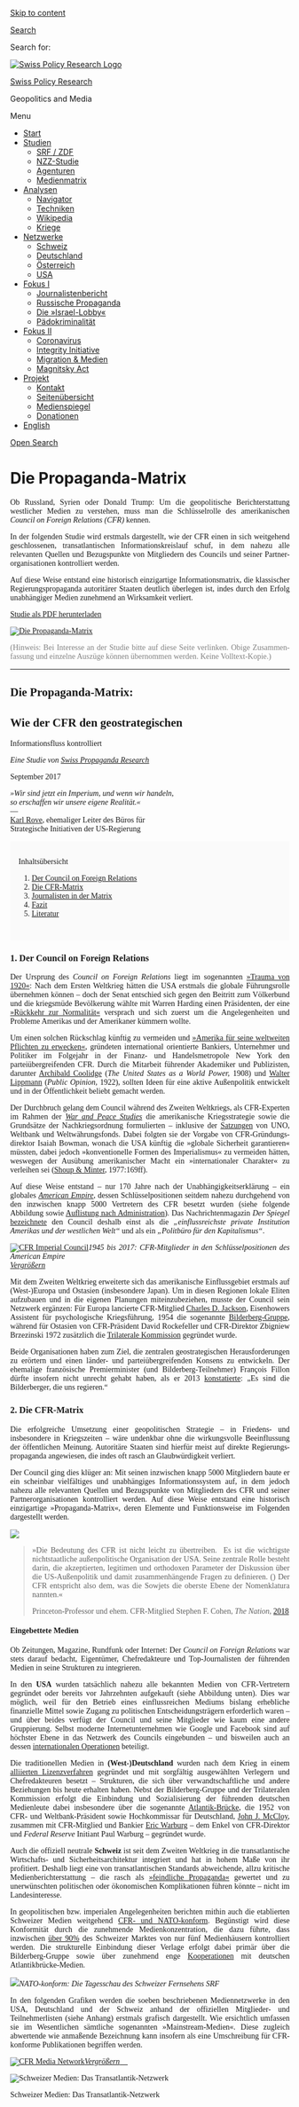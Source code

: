 [Skip to
content](#content)

[](https://swprs.org/)

<div class="cover">

</div>

[Search](#search-container)

<div id="search-container" class="header-search-block bg-graphite hidden">

<span class="screen-reader-text">Search for:</span>

</div>

<div class="header-inner section-inner">

[![Swiss Policy Research
Logo](https://swprs.files.wordpress.com/2020/05/swiss-policy-research-logo-300.png)](https://swprs.org/)

[Swiss Policy Research](https://swprs.org/)

Geopolitics and
    Media

</div>

<div class="navigation section no-padding bg-dark">

Menu

<div class="main-navigation">

  - <span id="menu-item-4374">[Start](https://swprs.org)</span>
  - <span id="menu-item-5941">[Studien](https://swprs.org/srf-propaganda-analyse/)</span>
      - <span id="menu-item-4361">[SRF /
        ZDF](https://swprs.org/srf-propaganda-analyse/)</span>
      - <span id="menu-item-4359">[NZZ-Studie](https://swprs.org/die-nzz-studie/)</span>
      - <span id="menu-item-4373">[Agenturen](https://swprs.org/der-propaganda-multiplikator/)</span>
      - <span id="menu-item-7978">[Medienmatrix](https://swprs.org/die-propaganda-matrix/)</span>
  - <span id="menu-item-9423">[Analysen](https://swprs.org/medien-navigator/)</span>
      - <span id="menu-item-9414">[Navigator](https://swprs.org/medien-navigator/)</span>
      - <span id="menu-item-8524">[Techniken](https://swprs.org/der-propaganda-schluessel/)</span>
      - <span id="menu-item-10908">[Wikipedia](https://swprs.org/propaganda-in-der-wikipedia/)</span>
      - <span id="menu-item-9920">[Kriege](https://swprs.org/logik-imperialer-kriege/)</span>
  - <span id="menu-item-4362">[Netzwerke](https://swprs.org/netzwerk-medien-schweiz/)</span>
      - <span id="menu-item-6283">[Schweiz](https://swprs.org/netzwerk-medien-schweiz/)</span>
      - <span id="menu-item-7215">[Deutschland](https://swprs.org/netzwerk-medien-deutschland/)</span>
      - <span id="menu-item-17401">[Österreich](https://swprs.org/medien-in-oesterreich/)</span>
      - <span id="menu-item-7216">[USA](https://swprs.org/das-american-empire-und-seine-medien/)</span>
  - <span id="menu-item-9228">[Fokus
    I](https://swprs.org/bericht-eines-journalisten/)</span>
      - <span id="menu-item-12119">[Journalistenbericht](https://swprs.org/bericht-eines-journalisten/)</span>
      - <span id="menu-item-12117">[Russische
        Propaganda](https://swprs.org/russische-propaganda/)</span>
      - <span id="menu-item-12118">[Die
        »Israel-Lobby«](https://swprs.org/die-israel-lobby-fakten-und-mythen/)</span>
      - <span id="menu-item-13505">[Pädokriminalität](https://swprs.org/geopolitik-und-paedokriminalitaet/)</span>
  - <span id="menu-item-17258">[Fokus
    II](https://swprs.org/migration-und-medien/)</span>
      - <span id="menu-item-32838">[Coronavirus](https://swprs.org/covid-19-hinweis-ii/)</span>
      - <span id="menu-item-12939">[Integrity
        Initiative](https://swprs.org/die-integrity-initiative/)</span>
      - <span id="menu-item-17290">[Migration &
        Medien](https://swprs.org/migration-und-medien/)</span>
      - <span id="menu-item-17291">[Magnitsky
        Act](https://swprs.org/der-fall-magnitsky/)</span>
  - <span id="menu-item-21964">[Projekt](https://swprs.org/kontakt/)</span>
      - <span id="menu-item-8525">[Kontakt](https://swprs.org/kontakt/)</span>
      - <span id="menu-item-10193">[Seitenübersicht](https://swprs.org/uebersicht/)</span>
      - <span id="menu-item-8637">[Medienspiegel](https://swprs.org/medienspiegel/)</span>
      - <span id="menu-item-33287">[Donationen](https://swprs.org/donationen/)</span>
  - <span id="menu-item-14415">[English](https://swprs.org/contact/)</span>

</div>

[Open
Search](#)

</div>

<div class="wrapper section medium-padding">

<div class="section-inner">

<div id="content" class="content center clear">

# Die Propaganda-Matrix

<div class="post-content clear">

<div style="font-family:calibri, source sans pro;text-align:justify;font-variant:none;">

Ob Russland, Syrien oder Donald Trump: Um die geopolitische
Bericht­erstattung westlicher Medien zu verstehen, muss man die
Schlüssel­rolle des amerikanischen *Council on Foreign Relations (CFR)*
kennen.

In der folgenden Studie wird erstmals dargestellt, wie der CFR einen in
sich weit­ge­hend geschlossenen, trans­atlantischen
Informations­­kreislauf schuf, in dem nahezu alle relevanten Quellen
und Bezugs­punkte von Mitgliedern des Councils und seiner
Partner­­organisationen kontrolliert werden.

Auf diese Weise entstand eine historisch einzigartige
Informations­­matrix, die klassischer Regierungs­propaganda
autoritärer Staaten deutlich überlegen ist, indes durch den Erfolg
unabhängiger Medien zunehmend an Wirksamkeit verliert.

[Studie als PDF
herunterladen](https://swprs.files.wordpress.com/2018/07/die-propaganda-matrix-spr-hdv.pdf)

[![Die
Propaganda-Matrix](https://swprs.files.wordpress.com/2017/09/propaganda-matrix-ts.png?w=500)](https://swprs.files.wordpress.com/2017/09/propaganda-matrix-ts.png)

<span style="color:#ff0000;"><span style="color:#808080;">(</span></span><span style="color:#ff0000;"><span style="color:#808080;"><span style="color:#808080;">Hinweis:
Bei Interesse an der Studie bitte auf diese Seite verlinken. Obige
Zusammen­fassung und einzelne Auszüge können übernommen werden. Keine
Volltext-Kopie.</span>)</span></span>

-----

## Die Propaganda-Matrix:

## Wie der CFR den geostrategischen  
Informationsfluss kontrolliert

*Eine Studie von [Swiss Propaganda Research](https://swprs.org/)*

September 2017

*»Wir sind jetzt ein Imperium, und wenn wir handeln,  
so erschaffen wir unsere eigene Realität.«*  
—  
[Karl Rove](https://en.wikiquote.org/wiki/Karl_Rove), ehemaliger Leiter
des Büros für  
Strategische Initiativen der US-Regierung

<div style="background-color:#fafafa;padding:15px 15px 25px;">

Inhaltsübersicht

1.  [Der Council on Foreign Relations](#k1)
2.  [Die CFR-Matrix](#k2)
3.  [Journalisten in der Matrix](#k3)
4.  [Fazit](#k4)
5.  [Literatur](#k5)

</div>

<div id="k1">

</div>

### 1\. Der Council on Foreign Relations

Der Ursprung des *Council on Foreign Relations* liegt im sogenannten
[»Trauma
von 1920«](http://magazin.spiegel.de/EpubDelivery/spiegel/pdf/41389590):
Nach dem Ersten Weltkrieg hätten die USA erstmals die globale
Führungsrolle übernehmen können – doch der Senat entschied sich gegen
den Beitritt zum Völkerbund und die kriegsmüde Bevölkerung wählte mit
Warren Harding einen Präsidenten, der eine [»Rückkehr zur
Normalität«](https://en.wikipedia.org/wiki/Return_to_normalcy)
versprach und sich zuerst um die Angelegen­heiten und Probleme Amerikas
und der Amerikaner kümmern wollte.

Um einen solchen Rückschlag künftig zu vermeiden und [»Amerika für seine
weltweiten Pflichten zu
erwecken«](http://www.nytimes.com/1971/11/21/archives/is-it-a-club-seminar-presidium-invisible-government-the-council-on-.html),
gründeten international orientierte Bankiers, Unternehmer und Politiker
im Folgejahr in der Finanz- und Handelsmetropole New York den
parteiübergreifenden CFR. Durch die Mitarbeit führender Akademiker und
Publizisten, darunter [Archibald
Coolidge](https://en.wikipedia.org/wiki/Archibald_Cary_Coolidge) (*The
United States as a World Power,* 1908) und [Walter
Lippmann](https://en.wikipedia.org/wiki/Walter_Lippmann) (*Public
Opinion,* 1922), sollten Ideen für eine aktive Außen­politik entwickelt
und in der Öffentlichkeit beliebt gemacht werden.

Der Durchbruch gelang dem Council während des Zweiten Weltkriegs, als
CFR-Experten im Rahmen der [*War and Peace
Studies*](https://swprs.files.wordpress.com/2017/09/cfr_imperial_brain_trust.pdf#page=129)
die amerikanische Kriegsstrategie sowie die Grundsätze der
Nachkriegsordnung formulierten – inklusive der
[Satzungen](https://swprs.files.wordpress.com/2017/09/domhoff-cfr-2014.pdf)
von UNO, Weltbank und Weltwährungsfonds. Dabei folgten sie der Vorgabe
von CFR-Gründungs­direktor Isaiah Bowman, wonach die USA künftig die
»globale Sicherheit garantieren« müssten, dabei jedoch »konventionelle
Formen des Imperialismus« zu vermeiden hätten, weswegen der Ausübung
amerikanischer Macht ein »internationaler Charakter« zu verleihen sei
([Shoup &
Minter](https://swprs.files.wordpress.com/2017/09/cfr_imperial_brain_trust.pdf#page=181),
1977:169ff).

Auf diese Weise entstand – nur 170 Jahre nach der
Unabhängigkeits­erklärung – ein globales [*American
Empire*](http://carnegieendowment.org/1998/06/01/benevolent-empire-pub-275),
dessen Schlüssel­positionen seitdem nahezu durchgehend von den
inzwischen knapp 5000 Vertretern des CFR besetzt wurden (siehe folgende
Abbildung sowie [Auflistung nach
Administration](https://swprs.files.wordpress.com/2017/07/cfr-administration-members-1900-2014.pdf)).
Das Nachrichtenmagazin *Der Spiegel*
[bezeichnete](http://www.spiegel.de/spiegel/print/d-41389590.html) den
Council deshalb einst als die *„einfluss­reichste private Institution
Amerikas und der westlichen Welt“* und als ein *„Politbüro für den
Kapitalismus“*.

[![CFR Imperial
Council](https://swprs.files.wordpress.com/2018/02/cfr-imperial-council-hdv.png?w=736)](https://swprs.files.wordpress.com/2018/02/cfr-imperial-council-hdv.png)*1945
bis 2017: CFR-Mitglieder in den Schlüsselpositionen des American
Empire  
[Vergrößern](https://swprs.files.wordpress.com/2018/02/cfr-imperial-council-hdv.png)*🔎

Mit dem Zweiten Weltkrieg erweiterte sich das amerikanische
Einflussgebiet erstmals auf (West-)Europa und Ostasien (insbesondere
Japan). Um in diesen Regionen lokale Eliten aufzubauen und in die
eigenen Planungen miteinzubeziehen, musste der Council sein Netzwerk
ergänzen: Für Europa lancierte CFR-Mitglied [Charles D.
Jackson](https://en.wikipedia.org/wiki/Charles_Douglas_Jackson),
Eisenhowers Assistent für psychologische Kriegsführung, 1954 die
sogenannte
[Bilderberg-Gruppe](https://en.wikipedia.org/wiki/Bilderberg_Group),
während für Ostasien von CFR-Präsident David Rockefeller und
CFR-Direktor Zbigniew Brzezinski 1972 zusätzlich die [Trilaterale
Kommission](https://en.wikipedia.org/wiki/Trilateral_Commission)
gegründet wurde.

Beide Organisationen haben zum Ziel, die zentralen geostrategischen
Heraus­forderungen zu erörtern und einen länder- und
partei­über­greifenden Konsens zu entwickeln. Der ehemalige
französische Premier­­minister (und Bilderberg-Teilnehmer) François
Fillon dürfte insofern nicht unrecht gehabt haben, als er 2013
[konstatierte](https://swprs.org/video-bilderberg-gruppe/): „Es sind die
Bilderberger, die uns regieren.“

<div id="k2">

</div>

### 2\. Die CFR-Matrix

Die erfolgreiche Umsetzung einer geopolitischen Strategie – in Friedens-
und insbesondere in Kriegszeiten – wäre undenkbar ohne die wirkungsvolle
Beeinflussung der öffentlichen Meinung. Autoritäre Staaten sind hierfür
meist auf direkte Regierungs­propaganda angewiesen, die indes oft rasch
an Glaub­würdigkeit verliert.

Der Council ging dies klüger an: Mit seinen inzwischen knapp 5000
Mitgliedern baute er ein scheinbar vielfältiges und unabhängiges
Informations­system auf, in dem jedoch nahezu alle relevanten Quellen
und Bezugspunkte von Mitgliedern des CFR und seiner
Partner­organisationen kontrolliert werden. Auf diese Weise entstand
eine historisch einzigartige »Propaganda-Matrix«, deren Elemente und
Funktionsweise im Folgenden dargestellt
werden.

[![](https://swprs.files.wordpress.com/2017/09/propaganda-matrix-ts.png?w=480&h=775)](https://swprs.files.wordpress.com/2017/09/propaganda-matrix-ts.png)

> »Die Bedeutung des CFR ist nicht leicht zu übertreiben.  Es ist die
> wichtigste nichtstaatliche außenpolitische Organisation der USA. Seine
> zentrale Rolle besteht darin, die akzeptierten, legitimen und
> orthodoxen Parameter der Diskussion über die US-Außenpolitik und damit
> zusammenhängende Fragen zu definieren. () Der CFR entspricht also dem,
> was die Sowjets die oberste Ebene der Nomenklatura nannten.«
> 
> Princeton-Professor und ehem. CFR-Mitglied Stephen F. Cohen, *The
> Nation*,
> [2018](https://www.thenation.com/article/the-american-bipartisan-policy-establishment-declares-its-second-cold-war-vs-russia-after-years-of-denying-it/)

#### Eingebettete Medien

Ob Zeitungen, Magazine, Rundfunk oder Internet: Der *Council on Foreign
Relations* war stets darauf bedacht, Eigentümer, Chef­redakteure und
Top-Journalisten der führenden Medien in seine Strukturen zu
integrieren.

In den **USA** wurden tatsächlich nahezu alle bekannten Medien von
CFR-Vertretern gegründet oder bereits vor Jahrzehnten aufgekauft (siehe
Abbildung unten). Dies war möglich, weil für den Betrieb eines
einflussreichen Mediums bislang erhebliche finanzielle Mittel sowie
Zugang zu politischen Entscheidungsträgern erforderlich waren – und über
beides verfügt der Council und seine Mitglieder wie kaum eine andere
Gruppierung. Selbst moderne Internet­unternehmen wie Google und Facebook
sind auf höchster Ebene in das Netzwerk des Councils eingebunden – und
bisweilen auch an dessen [internationalen
Operationen](https://www.washingtonexaminer.com/clinton-email-reveals-google-sought-overthrow-of-syrias-assad)
beteiligt.

Die traditionellen Medien in **(West-)Deutschland** wurden nach dem
Krieg in einem [alliierten
Lizenzverfahren](https://de.wikipedia.org/wiki/Lizenzzeitung) gegründet
und mit sorgfältig ausgewählten Verlegern und Chef­redakteuren besetzt –
Strukturen, die sich über verwandtschaftliche und andere Beziehungen bis
heute erhalten haben. Nebst der Bilderberg-Gruppe und der Trilateralen
Kommission erfolgt die Einbindung und Sozialisierung der führenden
deutschen Medienleute dabei insbesondere über die sogenannte
[Atlantik-Brücke](https://de.wikipedia.org/wiki/Atlantik-Br%C3%BCcke),
die 1952 von CFR- und Weltbank-Präsident sowie Hochkommissar für
Deutschland, [John J.
McCloy](https://de.wikipedia.org/wiki/John_Jay_McCloy), zusammen mit
CFR-Mitglied und Bankier [Eric
Warburg](https://de.wikipedia.org/wiki/Eric_M._Warburg) – dem Enkel von
CFR-Direktor und *Federal Reserve* Initiant Paul Warburg – gegründet
wurde.

Auch die offiziell neutrale **Schweiz** ist seit dem Zweiten Weltkrieg
in die transatlantische Wirtschafts- und Sicherheits­architektur
integriert und hat in hohem Maße von ihr profitiert. Deshalb liegt eine
von transatlantischen Standards abweichende, allzu kritische
Medien­bericht­erstattung – die rasch als [»feindliche
Propaganda«](https://swprs.org/russische-propaganda/) gewertet und zu
unerwünschten politischen oder ökonomischen Komplikationen führen könnte
– nicht im Landesinteresse.

In geopolitischen bzw. imperialen Angelegenheiten berichten mithin auch
die etablierten Schweizer Medien weitgehend [CFR- und
NATO-konform](https://swprs.org/medien-navigator/). Begünstigt wird
diese Konformität durch die zunehmende Medien­konzentration, die dazu
führte, dass inzwischen
[über 90%](http://www.foeg.uzh.ch/jahrbuch.html) des Schweizer Marktes
von nur fünf Medien­häusern kontrolliert werden. Die strukturelle
Einbindung dieser Verlage erfolgt dabei primär über die
Bilderberg-Gruppe sowie über zunehmend enge
[Kooperationen](https://swprs.org/tagesanzeiger/) mit deutschen
Atlantikbrücke-Medien.

![](https://swprs.files.wordpress.com/2016/02/srf-syrien11.png?w=500&h=331)*NATO-konform:
Die Tagesschau des Schweizer Fernsehens SRF*

In den folgenden Grafiken werden die soeben beschriebenen
Mediennetzwerke in den USA, Deutschland und der Schweiz anhand der
offiziellen Mitglieder- und Teilnehmerlisten (siehe Anhang) erstmals
grafisch dargestellt. Wie ersichtlich umfassen sie im Wesentlichen
sämtliche sogenannten »Mainstream-Medien«. Diese zugleich abwertende
wie anmaßende Bezeichnung kann insofern als eine Umschreibung für
CFR-konforme Publikationen begriffen werden.

[![CFR Media
Network](https://swprs.files.wordpress.com/2017/08/cfr-media-network-hdv-spr.png?w=736&h=526)*Vergrößern*
🔎](https://swprs.files.wordpress.com/2017/08/cfr-media-network-hdv-spr.png)

<div class="tiled-gallery type-rectangular tiled-gallery-unresized" data-original-width="736" data-carousel-extra="{&quot;blog_id&quot;:132938956,&quot;permalink&quot;:&quot;https:\/\/swprs.org\/die-propaganda-matrix\/&quot;,&quot;likes_blog_id&quot;:132938956}" itemscope="" itemtype="http://schema.org/ImageGallery">

<div class="gallery-row" style="width: 736px; height: 259px;" data-original-width="736" data-original-height="259">

<div class="gallery-group images-1" style="width: 333px; height: 259px;" data-original-width="333" data-original-height="259">

<div class="tiled-gallery-item tiled-gallery-item-large" itemprop="associatedMedia" itemscope="" itemtype="http://schema.org/ImageObject">

[](https://swprs.files.wordpress.com/2019/10/medien-netzwerk-schweiz-hdz.png)

![Schweizer Medien: Das
Transatlantik-Netzwerk](https://swprs.files.wordpress.com/2019/10/medien-netzwerk-schweiz-hdz.png?w=329&h=255
"Schweizer Medien: Das Transatlantik-Netzwerk")

<div class="tiled-gallery-caption" itemprop="caption description">

Schweizer Medien: Das
Transatlantik-Netzwerk

</div>

</div>

</div>

<div class="gallery-group images-1" style="width: 403px; height: 259px;" data-original-width="403" data-original-height="259">

<div class="tiled-gallery-item tiled-gallery-item-large" itemprop="associatedMedia" itemscope="" itemtype="http://schema.org/ImageObject">

[](https://swprs.files.wordpress.com/2017/08/netzwerk-medien-deutschland-spr-mt.png)

![Medien in Deutschland: Das
Transatlantik-Netzwerk](https://swprs.files.wordpress.com/2017/08/netzwerk-medien-deutschland-spr-mt.png?w=399&h=255
"Medien in Deutschland: Das Transatlantik-Netzwerk")

<div class="tiled-gallery-caption" itemprop="caption description">

Medien in Deutschland: Das Transatlantik-Netzwerk

</div>

</div>

</div>

</div>

</div>

Obige Medien – sowie einige weitere, kleinere Publikationen – bilden den
inneren Ring der Informationsmatrix. Sie suggerieren der Bevölkerung
eine scheinbare Informationsvielfalt, vermitteln ihr in Wirklichkeit
jedoch eine weitgehend homogene und CFR-konforme Sichtweise auf das
Welt­geschehen. Hierfür steht den Medien ein umfangreiches
[Instrumentarium](https://swprs.org/der-propaganda-schluessel/) mit über
zwei Dutzend ver­schie­denen Methoden zur Verfügung, die von einer
tendenziösen Sprache über die selektive Themen­wahl und systematische
Ausblendung von Kontext bis hin zur gelegentlichen Falschbehauptung
reichen.

> »Die Mitgliedschaft dieser Journalisten im Council, was auch immer sie
> von sich selbst denken mögen, ist eine Bestätigung ihrer aktiven und
> wichtigen Rolle in öffentlichen Angelegenheiten und ihres Aufstiegs in
> die herrschende Klasse Amerikas. Sie analysieren und interpretieren
> die Außenpolitik der USA nicht nur; sie helfen sie zu machen. () Sie
> sind ein Teil des Establishments, ob sie es wollen oder nicht, und sie
> teilen die meisten seiner Werte und Ansichten.«
> 
> [Richard
> Harwood](https://www.washingtonpost.com/archive/opinions/1993/10/30/ruling-class-journalists/761e7bf8-025d-474e-81cb-92dcf271571e/),
> ehemaliger leitender Redakteur  
> und Ombudsmann der *Washington Post*

Um die langfristige Kohärenz dieser Medienmatrix sicherzustellen, ist
jedoch zusätzlich ein äußerer Ring erforderlich, der die Medien mit
geeigneten Informationen, Sichtweisen und Deutungs­mustern versorgt.
Dieser äußere Ring besteht aus trans­atlantischen Regierungen, Militärs,
Geheim­diensten, NGOs, Denkfabriken und Experten sowie Nachrichten- und
PR-Agenturen, die ihrerseits allesamt in das weitverzweigte Netzwerk des
CFR eingebunden sind, wie die folgenden Abschnitte zeigen.

#### Nichtregierungsorganisationen (NGOs)

Während Propaganda in autoritären Staaten zumeist direkt von der
Regierung ausgeht (und entsprechend einfach zu durchschauen ist),
spielen in der CFR-Matrix die sogenannten
**Nicht­­regierungs­­organisationen (NGOs)** eine besondere Rolle,
da sie der Bevölkerung eine Regierungsferne und mithin eine größere
Unabhängigkeit und Glaubwürdigkeit suggerieren.

Tatsächlich sind die
[Direktoren](http://foreignpolicy.com/2011/11/17/names-nossel-to-head-amnesty-international-usa/)
von *Amnesty International (AI)*, *Human Rights Watch (HRW)* und vieler
weiterer vordergründig humanitärer Organisationen jedoch seit
Jahrzehnten in den Council
[ein­ge­bunden](https://swprs.files.wordpress.com/2018/02/cfr-imperial-council-hdv.png),
während zahlreiche andere von CFR-Milliardären wie George Soros
finanziert und gelenkt werden. Letzterer betreibt dabei durchaus keine
eigen­ständige Außen­politik, sondern
[unter­stützt](http://www.nybooks.com/articles/2015/10/08/ukraine-europe-what-should-be-done/)
ledig­lich die inter­na­tionalen Opera­tionen des Councils im Rahmen
seiner Möglichkeiten.

Während diese NGOs unterm Jahr bisweilen durchaus sinnvolle, indes
überwiegend folgenlose Arbeit leisten (z.B. Berichte zur
inter­nationalen Menschen­rechts­lage verfassen), kommt ihre
geopolitische Funktion immer dann zum Einsatz, wenn es gilt, einen
*Regime Change* vorzubereiten oder eine Militärintervention humanitär zu
legitimieren.

So [»verifizierte«](https://en.wikipedia.org/wiki/Nayirah_\(testimony\))
*Amnesty International* bereits 1991 öffentlich die von einer
amerikanischen PR-Firma erfundene
[»Brutkastenlüge«](https://de.wikipedia.org/wiki/Brutkastenl%C3%BCge)
und trug damit wesentlich zur Lancierung des Golfkriegs bei. Auch auf
dem Balkan, in Afghanistan (*[„NATO: keep the progress
going\!“](https://consortiumnews.com/2012/06/18/amnestys-shilling-for-us-wars/)*)
und Libyen forderten AI und HRW auf Basis fragwürdiger bis falscher
[Behauptungen](https://journal-neo.org/2014/08/01/hrw-human-rights-watch-or-hypocrites-representing-washington-part-1/)
»humanitäre« Militärinterventionen.

Im Syrienkrieg hatte *Human Rights Watch* nach dem Giftgasangriff vom
Sommer 2013 alsbald ein
[Gutachten](https://www.hrw.org/news/2013/09/10/syria-government-likely-culprit-chemical-attack)
zur Hand, welches die Täterschaft der syrischen Regierung belegen und
damit eine NATO-Intervention begründen sollte. In einer späteren Analyse
von MIT-Forschern stellte sich das Gutachten indes als
[fabriziert](http://blauerbote.com/2017/04/01/giftgasangriffe-in-ghouta-bei-damaskus-syrien/)
heraus, doch für CFR-Medien dürfte dies auch künftig kein Grund zur
Skepsis
sein.

![](https://swprs.files.wordpress.com/2017/09/hrw-dw.png?w=500)*HRW-Direktor
und CFR-Mitglied Kenneth Roth auf der Deutschen Welle*

Im ostafrikanischen Eritrea, das sich den amerikanischen
Hegemonial­ansprüchen seit seiner Unabhängigkeit von Äthiopien 1993
[widersetzt](http://www.globalresearch.ca/u-s-sets-stage-for-libya-like-regime-change-in-eritrea-africas-cuba-2/5531735)
hat, wurden *Amnesty International* und *Human Rights Watch* 2011 sogar
auf frischer Tat bei einer *Regime-Change-Operation*
[ertappt](https://www.tesfanews.net/hillary-amnesty-hrw-and-regime-change-in-africa/):
In geheimer Mission infiltrierten teils als Nonnen getarnte Mitarbeiter
das Land, um ein verdecktes Netzwerk aufzubauen, das später auf Kommando
landesweite Proteste auslösen sollte. In einem abgefangenen
[Schreiben](https://www.tesfanews.net/hillary-amnesty-hrw-and-regime-change-in-africa/)
der Amnesty-Direktorin für »Spezial­programme in Afrika« heißt es:
„Unser Ziel ist es, dass das Regime von Issayas Afewerky bis Ende des
Jahres ins Wanken gerät und gestürzt werden kann.“

Neben den permanenten NGOs wie *Amnesty* und *HRW* gründen und
[finanzieren](http://www.hintergrund.de/201611244160/globales/kriege/weisse-helme-ohne-weisse-westen.html)
CFR-geführte Institutionen wie USAID und NED für einzelne Konflikte bei
Bedarf zusätzlich temporäre Organisationen, die lokale Aufgaben
übernehmen und sich nahtlos in die Matrix einfügen lassen. Im
Syrienkrieg
[entstanden](http://www.globalresearch.ca/war-propaganda-and-the-aleppo-media-centre-funded-by-french-foreign-office-eu-and-us/5546925)
auf diese Weise etwa die *Syrische Beobachtungs­stelle für
Menschen­rechte,* das *Aleppo Media Center* oder die berüchtigten
*Weißhelme*, die die westlichen Agenturen und Medien mit dramatischen
und nicht immer über alle Zweifel erhabenen Bildern und Informationen
[versorgten](http://21stcenturywire.com/2015/10/23/syrias-white-helmets-war-by-way-of-deception-part-1/).

![](https://swprs.files.wordpress.com/2016/10/srf-white-helmets.png?w=500&h=281)  
*Ein Mitarbeiter der Weißhelme zeigt auf den UNO-Hilfskonvoi, der am 20.
September 2016 in der Nähe von Aleppo unter ungeklärten Umständen
ausbrannte, und beschuldigt Russland und Syrien.*

Selbstverständlich gibt es auch zahlreiche aufrichtige und unabhängige
NGOs, die sich ernsthaft für den Frieden und die Menschen­rechte
engagieren. Nur sind diese zumeist mit wesentlich weniger Mitteln
ausgestattet, und kommen in CFR-Medien kaum je zu Wort – insbesondere
nicht in geostrategisch entscheidenden Momenten.

**Box 1: Der Friedensnobelpreis.** Eine besondere Rolle in der
Definition von »Gut« und »Böse« spielt der sogenannte
Friedens­nobel­preis. Dieser wird als einziger der Nobelpreise nicht
von der Akademie der Wissenschaften des neutralen Schweden verliehen,
sondern von einer [Kommission ehemaliger
Politiker](https://de.wikipedia.org/wiki/Friedensnobelpreis) des
NATO-Gründungs­mitglieds Norwegen. Der Friedens­nobel­preis wird
deshalb im Allgemeinen nicht für die Wahrung des Friedens an sich,
sondern für die Wahrung des amerikanischen Friedens – der *Pax
Americana* – vergeben. Persönlich­keiten, die sich beispielsweise gegen
völker­rechts­widrige NATO-Interventionen engagiert haben, sucht man auf
der [Liste der
Preisträger](https://de.wikipedia.org/wiki/Liste_der_Friedensnobelpreistr%C3%A4ger)
daher vergeblich. Dafür findet man dort CFR-Vertreter von Kissinger bis
[Obama](https://swprs.org/das-american-empire-und-seine-medien/#wh) und
ihre Gehilfen in Ländern von Burma über Tunesien und Jemen bis zur
EU.  
![](https://swprs.files.wordpress.com/2017/09/burma-ned-award.png?w=450&h=419)*Die
Friedensnobelpreisträgerin und Präsidentin Burmas, Aung San Suu Kyi,
erhält den [NED Democracy
Award 2012](http://www.prnewswire.com/news-releases/aung-san-suu-kyi-to-address-ned-2012-democracy-award-in-us-capitol-167734515.html)
im US-Kapitol. Links NED-Präsident und Council-Mitglied Carl Gershman,
rechts die frühere US-Außenministerin und Council-Direktorin Madeleine
Albright. Burma ist Teil der
[US-Einkreisungsstrategie](https://journal-neo.org/2017/09/08/us-to-fight-us-saudi-sponsored-terrorism-in-asia/)
gegenüber China.*

#### Denkfabriken und Experten

Eine weitere wichtige Funktion in der CFR-Matrix nehmen die sogenannten
Denkfabriken *(Think Tanks)* und Experten wahr. Diese versorgen die
Medien und die Öffentlichkeit mit scheinbar fundierten und objektiven
Einschätzungen und Analysen. Tatsächlich sind jedoch nahezu alle
Experten, die in CFR-konformen Medien zu Wort kommen, ihrerseits in das
transatlantische Netzwerk des Councils integriert – wobei dies dem
Publikum zumeist nicht mitgeteilt wird.

In den USA betrifft dies etwa die *Brookings Institution*, die *RAND
Corporation*, den NATO-nahen *Atlantic Council*, das *Aspen Institute*
oder das *Center for Strategic and International Studies (CSIS),* die
allesamt von CFR-Kadern geführt werden. Auch der Gründer des
»investigativen Journalisten-Kollektivs«
[Bellingcat](https://en.wikipedia.org/wiki/Bellingcat) – das CFR-Medien
in der Ukraine-Krise und im Syrienkrieg mit einschlägigen Analysen
belieferte – tauchte alsbald als [*Senior Non-Resident
Fellow*](https://en.wikipedia.org/wiki/Eliot_Higgins) beim *Atlantic
Council*
auf.

![](https://swprs.files.wordpress.com/2017/09/higgins-slomka-preis.jpg?w=500&h=491)  
*Bellingcat-Gründer Eliot Higgins und ZDF-Moderatorin Marietta Slomka
erhalten 2015 den Hanns-Joachim-Friedrichs-Preis für herausragenden
Fernsehjournalismus.
([WDR](https://presse.wdr.de/plounge/wdr/unternehmen/2015/10/20151028_hanns_joachim_friedrichs_preis.html))*

Hinzu kommen Dutzende von Politik-, Wirtschafts- und
Geschichts­professoren sowie die Präsidenten der meisten amerikanischen
Elite­universitäten, die als CFR-Mitglieder für einen konformen
Forschungs- und Lehrbetrieb sorgen und den Medien als Experten zur
Verfügung stehen (siehe erste Abbildung).

In Deutschland zählen zu den in CFR-Medien gefragten Denkfabriken
insbesondere die [Deutsche Gesellschaft für Auswärtige Politik
(DGAP)](https://de.wikipedia.org/wiki/DGAP) – die 1955 vom CFR
mitgegründet und vom ehemaligen Atlantikbrücke-Chef Arendt Oetker
präsidiert wird – sowie die von einem BND-Geheimdienstler auf Anraten
von CFR-Direktor Kissinger gegründete [Stiftung Wissenschaft und Politik
(SWP)](https://lobbypedia.de/wiki/Stiftung_Wissenschaft_und_Politik)*.*
Die SWP wird hauptsächlich von der deutschen Bundes­regierung finanziert
und von Volker Perthes geleitet, der gleichzeitig
[Mitglied](https://spiegelkabinett-blog.blogspot.com/2014/05/stiftung-fur-wissenschaft-und-politik.html)
in der Atlantikbrücke, der Trilateralen Kommission, der
Bilderberg-Gruppe und der DGAP ist und damit zu den führenden
Transatlantikern Deutschlands
zählt.

![](https://swprs.files.wordpress.com/2017/08/perthes-swp-ard.png?w=500)*SWP-Direktor
Volker Perthes in den ARD-Tagesthemen (ARD)*

Die SWP ist indes nicht nur eine Denkfabrik, sondern auch ein
Planungsbüro: So organisierte sie 2012 in Berlin zusammen mit dem [»US
Institute of
Peace«](https://en.wikipedia.org/wiki/United_States_Institute_of_Peace)
– das vom ehemaligen US-Sicherheitsberater und CFR-Mitglied Stephen
Hadley geleitet wird – eine Serie von Workshops mit syrischen
Oppositionellen und Rebellen, um die Zeit nach dem anvisierten
Regierungssturz zu planen ([Projekt »Day
After«](http://www.zeit.de/2012/31/Syrien-Bundesregierung)).

In der Schweiz gibt es mit Ausnahme des [*ETH Center for Security
Studies*](http://www.css.ethz.ch/) kaum noch nennenswerte geopolitische
Institute. Das *Schweizer Fernsehen* und Zeitungen wie die *NZZ* greifen
für ihre Interviews und Gastbeiträge deshalb ebenfalls gerne auf
[SWP-Experten](https://www.srf.ch/news/international/damaskus-ist-es-voellig-egal-wenn-viele-zivilisten-sterben)
und andere deutsche Trans­atlantiker zurück – wobei deren einschlägige
Verbindungen üblicherweise nicht offengelegt werden.

Unabhängige Experten – an Fachwissen ihren transatlantischen Kollegen
nicht selten überlegen – haben in CFR-Medien hingegen einen schweren
Stand: Die meisten von ihnen werden schlicht ignoriert, während
besonders kritische Köpfe sogar mit Diffamierungs­kampagnen rechnen
müssen, wie sie zuletzt der deutsche Islam­wissen­schaftler und
Syrienkenner [Michael Lueders](http://www.nachdenkseiten.de/?p=37845)
oder der Schweizer Historiker und Experte für verdeckte Kriegsführung
[Daniele Ganser](https://swprs.org/anschlag-auf-die-forschungsfreiheit/)
erlebten.

#### Militär

Auch das Militär der USA und der NATO-Staaten ist ein integraler
Bestandteil der CFR-Matrix und spielt insbesondere in Krisen- und
Kriegszeiten eine entscheidende Rolle.

Der CFR unterhält seit Jahrzehnten ein eigenes
[Ausbildungs­programm](https://www.cfr.org/fellowships/military-fellowship)
für Offiziere, sodass inzwischen Schätzungen zufolge
[rund 75%](http://www.renewamerica.com/columns/baldwin/090707) aller
höheren US-Militärs vom CFR ausgebildet wurden – inklusive nahezu aller
Generalstabschefs, NATO-Oberbefehlshaber und Gebietskommandeure seit dem
Zweiten Weltkrieg (siehe erste Abbildung und [Auflistung pro
Administration](https://swprs.files.wordpress.com/2017/07/cfr-administration-members-1900-2014.pdf)).
Auf diese Weise hat sich der Council eine ideologisch geschulte,
imperiale Streitkraft aufgebaut, wie man dies sonst fast nur von
totalitären Regimen her kennt.

Ulrich Tilgner, der langjährige Nahost-Korrespondent des *ZDF* und
*Schweizer Fernsehens,*
[beschrieb](https://www.amazon.de/inszenierte-Krieg-T%C3%A4uschung-Wahrheit-Husseins/dp/3871344923)
die Interaktion zwischen Medien und Militär im Rückblick auf den
Irak-Krieg von 2003 wie folgt:

“Mit Hilfe der Medien bestimmen die Militärs die öffentliche Wahrnehmung
und nutzen sie für ihre Planungen. Sie schaffen es, Erwartungen zu
wecken und Szenarien und Täuschungen zu verbreiten. In dieser neuen Art
von Krieg erfüllen die PR-Strategen der US-Administration eine ähnliche
Funktion wie sonst die Bomberpiloten. Die Spezial-Abteilungen für
Öffentlich­keits­­arbeit im Pentagon und in den Geheim­diensten sind zu
Kombattanten im Informationskrieg geworden. ()  
Dabei nutzen die amerikanischen Militärs die mangelnde Transparenz der
Bericht­erstattung in den Medien gezielt für ihre Täuschungs­­manöver.
Die von ihnen gestreuten Informationen, die von Zeitungen und Rundfunk
aufgenommen und verbreitet werden, können Leser, Zuhörer oder Zuschauer
unmöglich bis zur Quelle zurückverfolgen. Somit gelingt es ihnen nicht,
die ursprüngliche Absicht der Militärs zu erkennen. … Journalisten
werden so als Mittel genutzt, den Kriegsgegner in die Irre zu führen.
Information wird zum Bestandteil der Kriegsführung: zum
Informationskrieg.“ (Tilgner, *[Der inszenierte
Krieg](https://www.amazon.de/inszenierte-Krieg-T%C3%A4uschung-Wahrheit-Husseins/dp/3871344923),*
2003/2007, S. 132ff)

Tilgners Einschätzung wurde von Tom Curley, dem ehemaligen Chef der
amerikanischen Nachrichten­agentur *Associated Press*, bestätigt. Curley
machte in einem Vortrag von 2009 publik, dass allein das Pentagon
[27’000
PR-Spezialisten](http://www.tagesanzeiger.ch/ausland/amerika/27000-PRBerater-polieren-Image-der-USA/story/20404513)
beschäftigt, die mit einem jährlichen Budget von fast 5 Milliarden
Dollar Propaganda und Desinformation produzieren. Zudem hätten hohe
US-Generäle gedroht, dass man die AP und ihn »ruinieren« werde, falls
die Reporter allzu kritisch über das US-Militär berichten sollten.
Dennoch – oder deswegen – übernehmen CFR-Medien die Verlautbarungen des
US- und NATO-Militärs zumeist gänzlich unkritisch.

Die Symbiose zwischen Militär und Medien reicht somit weit über die
berüchtigten »eingebetteten Journalisten« hinaus. Unabhängige
Investigativ-Journalisten haben hingegen einen schweren Stand: Sie
werden von NATO-Mitgliedern gemäß Wikileaks-Dokumenten als eines der
größten Sicherheits­risiken
[eingestuft](https://youtu.be/WCWdwlkx-rE?t=1h18m35s) – und entsprechend
[behandelt](http://www.zerohedge.com/news/2017-08-28/journalist-interrogated-fired-story-linking-cia-and-syria-weapons-flights).

![](https://swprs.files.wordpress.com/2017/08/cfr-military.jpg?w=550&h=491)  
*Mitglieder des US-Generalstabs auf einem CFR-Podium,
[2013](https://commons.wikimedia.org/wiki/File:From_left,_the_35th_Commandant_of_the_Marine_Corps,_Gen._James_F._Amos;_Army_Chief_of_Staff_Gen._Raymond_T._Odierno;_Air_Force_Chief_of_Staff_Gen._Mark_A._Welsh_III;_Commandant_of_the_Coast_Guard,_Adm._Robert_J_130508-M-LU710-167.jpg).  
*

#### Geheimdienste

Seit dem Zweiten Weltkrieg waren nahezu alle CIA-Direktoren Mitglieder
des Councils. Bereits die Vorgänger­organisation der CIA, das *[Office
of Strategic Services
(OSS)](https://en.wikipedia.org/wiki/Office_of_Strategic_Services),*
wurde von den CFR-Mitgliedern Allen Dulles und William J. Donovan
gegründet und geleitet. Insofern dürfte die CIA eher als ein verdeckt
operierender Arm des Councils zu sehen sein, und weniger als ein
klassischer, ausschließlich dem US-Präsidenten unterstellter
Geheimdienst.

![](https://swprs.files.wordpress.com/2017/09/dulles-kennedy.png?w=736)  
*CIA- und CFR-Direktor Allen Dulles (links), der nach der gescheiterten
Kuba-Invasion von Kennedy entlassen wurde und später die
Untersuchungs­kommission zum Mord an Kennedy mitleitete.*

Damit erscheint auch die bekannte ***Operation Mockingbird*** in einem
etwas anderen Licht. Mitte der 70er Jahre wurde publik, dass die CIA in
nahezu allen US-Medien [über Konfidenten
verfügte](https://en.wikipedia.org/wiki/Operation_Mockingbird) und
diese mit Information bzw. Desinformation belieferte. Allerdings waren
die Chefs dieser Medien ohnehin längst in den Council eingebunden und
saßen mit den Direktoren der CIA am selben Tisch – von einer
subversiven Unter­wanderung ansonsten unabhängiger Medien kann insofern
nicht wirklich gesprochen
werden. [Beendet](https://en.wikipedia.org/wiki/Operation_Mockingbird)
haben soll dieses Programm schließlich CIA- und CFR-Direktor George H.W.
Bush – jedenfalls stand dies damals so in den Zeitungen.

Der ehemalige CIA-Offizier und Whistleblower John Stockwell
[sagte](https://swprs.org/video-the-cia-and-the-media/) zu seiner Arbeit
im Angola-Krieg: »Das grundsätzliche Ziel war, es wie eine gegnerische
Aggression aussehen zu lassen. In diesem Sinne schrieben wir passende
Geschichten und brachten sie in den Medien unter. Ein Drittel meines
Teams in dieser Mission waren PR-Experten, deren Aufgabe es war,
Nachrichten zu erfinden und sie in der Presse zu platzieren. Die
Redakteure in den meisten westlichen Zeitungen sind nicht allzu
skeptisch bei Meldungen, die den allgemeinen Ansichten und Vorurteilen
entsprechen. Einige unserer Geschichten liefen während Wochen. Aber es
war alles erfunden.«

Dass auch einige deutschsprachige Top-Journalisten eng mit
Geheimdiensten zusammenarbeiten, dies zeigt beispielhaft der Fall von
Otto Schulmeister. Schulmeister war langjähriger Chefredakteur der
*Presse*, einer der traditionsreichsten Tages­zeitungen Österreichs.
Dabei unterhielt er enge Kontakte zur CIA und wurde vom Geheim­dienst
laufend mit »Material« versorgt. In der CIA-Zentrale freute man sich
über die gute Zusammenarbeit, wie in seinem kürzlich deklassifizierten
Dossier [nachzulesen](https://swprs.org/der-chefredakteur-und-die-cia)
ist: »Material ausgehändigt. Es erschien ein Leitartikel nach unseren
Anweisungen.«

Das Besondere an Geheimdiensten wie der CIA ist indes, dass sie nicht
nur in der Gewinnung und Verarbeitung von Informationen tätig sind,
sondern auch verdeckte Operationen durchführen. Beispiels­weise
organisierten britische und amerikanische Geheimdienste zusammen mit der
NATO während des Kalten Kriegs Dutzende Bombenanschläge in Westeuropa,
die sodann kommunistischen und arabischen Gruppierungen angelastet
wurden ([Operation
Gladio](https://web.archive.org/web/20190214075435/https://www.danieleganser.ch/assets/files/Inhalte/Publikationen/Fachzeitschriften/DanieleGanser_Terrorism_in_Western_Europe.pdf)).
CFR-konforme Medien verbreiteten dabei stets das offizielle Narrativ und
stellten keine kritischen Fragen – ein Mechanismus, der sich bis heute
beobachten lässt.

![](https://swprs.files.wordpress.com/2017/09/bologna.png?w=736)  
*Anschlag auf den Bahnhof von Bologna, 1980: Eine Gladio-Operation*

Auf diese Weise kann das Netzwerk des Councils von der verdeckten
Operation bis hin zur medialen Bericht­erstattung eine ganze
Ereigniskette dirigieren und so eine künstliche Realität erschaffen, mit
der sich die Öffentlich­keit nahezu beliebig lenken lässt. Oder wie es
der ehemalige CIA-Direktor und Council-Vertreter William Casey einst
[formulierte](https://www.quora.com/Did-CIA-Director-William-Casey-really-say-Well-know-our-disinformation-program-is-complete-when-everything-the-American-public-believes-is-false/answer/Barbara-Honegger):
„Unser Desinformations­programm wird erst abgeschlossen sein, wenn
alles, was die Öffentlich­keit glaubt, falsch ist.“

**Box 2: Die SITE Intelligence Group.** Wenn ein neues Al-Kaida-Video
auftaucht oder die mysteriöse Terror­gruppe ISIS sich zu einem Anschlag
bekennt,
[erfahren](https://www.hintergrund.de/globales/terrorismus/propaganda-und-wahrheit-die-botschaften-des-osama-bin-laden/)
CFR-konforme Medien dies zumeist aus derselben Quelle: Von der
israelisch-amerikanischen [SITE Intelligence
Group](http://www.globalresearch.ca/who-is-behind-the-islamic-state-is-beheadings-probing-the-site-intelligence-group/5402082).
Das Besondere an SITE: Die Organisation erhält solche Informationen
nicht nur meist als Erste, sie ist mitunter auch an deren Produktion
beteiligt. So stellte sich 2011 im Rahmen eines Münchner
Gerichtsverfahrens heraus, dass SITE zusammen mit US-Geheimdiensten beim
Aufbau der Al-Kaida-Plattform *Global Islamic Media Front* (GIMF) in
Deutschland [behilflich
war](https://www.swr.de/blog/terrorismus/2011/09/09/eklat-im-gimf-verfahren-steuerte-das-fbi-die-zweite-generation/).  
![](https://swprs.files.wordpress.com/2017/09/site-isis.png?w=736)*Ausschnitt
aus einem von SITE veröffentlichten ISIS-Video. Die Terrorgruppe
marschierte 2014 [via NATO-Mitglied Türkei und NATO-Partner
Jordanien](https://journal-neo.org/2015/06/09/logistics-101-where-does-isis-get-its-guns/)
in Syrien und im Irak ein und provozierte eine Militärintervention der
US-Allianz in diesen Ländern.  
*

#### Regierungen

Bis zur überraschenden Wahl von Donald Trump (siehe: [Trump, die Medien,
und die Geopolitik](https://swprs.org/trump-medien-geopolitik/))
besetzte der Council während Jahrzehnten nahezu alle
Schlüssel­positionen in der US-Regierung und stellte pro
Administration – ob demokratisch oder republikanisch – [mehrere hundert
Spitzenbeamte und
Berater](https://swprs.files.wordpress.com/2017/07/cfr-administration-members-1900-2014.pdf).
Der ehemalige US-Senator Barry Goldwater
[sagte](http://www.thirdworldtraveler.com/New_World_Order/Goldwater_NoApologies.html)
dazu einst: „Wenn wir die Präsidenten wechseln, dann bedeutet dies, dass
die Wähler einen Wechsel in der nationalen Politik wünschen. () Bisher
gab es zwar stets einen großen Wechsel an Personal, aber keinen Wechsel
in der Politik, denn ein CFR-Mitglied löste das andere ab.“

Andere Regierungen im Einflussbereich der USA haben meist nur geringen
Einfluss und Spielraum, wenn es um geopolitische bzw. imperiale
Angelegenheiten geht. Werner Weidenfeld, der langjährige Koordinator der
deutschen Bundesregierung für die deutsch-amerikanische Zusammenarbeit,
[erklärte](https://swprs.org/video-werner-weidenfeld/) dies in einem
Interview wie folgt: „Wenn wir in einer *ernsten* Frage anderer
Auffassung sind \[als die Amerikaner\], dann kommt
Geheim­dienst­material auf den Tisch, das Deutschland belastet, und
\[es heißt:\] entweder ihr macht mit, oder ihr seid dran.“ (siehe Video)

  
*Weidenfeld: »Entweder ihr macht mit, oder ihr seid dran.«
([2013](https://swprs.org/video-werner-weidenfeld/))*

Auch die offiziell neutrale Schweiz kann sich den geopolitischen Zwängen
nicht entziehen: Würde sich die Eidgenossen­schaft beispielsweise nicht
an den US-initiierten Sanktionen gegen Russland, Syrien oder den Iran
beteiligen, dann gäbe es eben Sanktionen gegen die Schweiz (wie sie im
Rahmen des
[Hotz-Linder-Abkommens](https://de.wikipedia.org/wiki/Hotz-Linder-Agreement)
schon einmal angedroht wurden) – mit verheerenden Folgen für die
Schweizer Wirtschaft und Gesellschaft. Entsprechend zurück­haltend
berichten staats­tragende Medien über derartige Themen.

> »Diejenigen von uns, die in der Wahlkampagne von Kennedy mitwirkten,  
> wurden in der Regierung toleriert und durften mitreden, aber die
> Außenpolitik  
> war dennoch in der Hand der Leute vom Council on Foreign Relations.«
> 
> John Kenneth Galbraith, Harvard-Ökonom und Kennedy-Unterstützer  
> Zitat aus: [The Best and the
> Brightest](https://books.google.com/books?id=U_WoXcJq_1wC&q=%22council+on+foreign+relations+people%22),
> S. 60

Innerhalb der Matrix nehmen Regierungen verschiedene Aufgaben wahr.
Einerseits zählen sie natürlich seit jeher zu den Hauptakteuren in der
unmittelbaren Verbreitung von Propaganda. Im Vergleich zu autoritären
Staaten profitieren Demokratien dabei vom Umstand, dass ihre durch
Propaganda »belasteten« Regierungen alle paar Jahre durch frische
Nachfolger mit neuem Vertrauens­vorschuss abgelöst werden – wobei sich
an den geopolitischen Macht­ver­hältnissen und Mechanismen durch den
Regierungs­wechsel zumeist nichts ändert (siehe
Abbildung).

![](https://swprs.files.wordpress.com/2018/10/us-presidential-approval-tracker.png?w=700&h=389)  
*Zustimmungswerte für US-Präsidenten seit 1946 (Gallup / USA Today)*

Noch wesentlich grundlegender ist jedoch der staatliche Einfluss auf das
Bildungs­wesen, durch welches das Welt- und Geschichts­bild einer
Bevölkerung nachhaltig geformt wird. Insbesondere die
Geschichts­schreibung ist ein essentielles Instrument, um »Gut« und
»Böse« zu definieren und das Selbst­ver­ständnis von Ländern zu
prägen. Und obwohl jeder weiß, dass »der Sieger die Geschichte
schreibt«, sind sich nur wenige bewusst, dass dem *tatsächlich* so ist.

CFR-Medien – sowie das Online-Lexikon
[Wikipedia](https://swprs.org/propaganda-in-der-wikipedia/) – sorgen
ihrerseits dafür, die imperiale Geschichts­schreibung in der
Öffent­lich­­keit präsent zu halten, während es kritischen
Historikern (»Revisionisten«) oft noch schlechter ergeht als ihren
Kollegen im Journalismus. Denn es gilt das
[Diktum](http://www.sparknotes.com/lit/1984/quotes.html) von George
Orwell: *„Wer die Vergangenheit kontrolliert, kontrolliert die Zukunft.
Wer die Gegenwart kontrolliert, kontrolliert die Vergangenheit.“*

<div id="uno">

</div>

**Box 3: Die UNO.** Die Giftgasangriffe der syrischen Regierung seien
durch einen »sehr seriösen UNO-Bericht« belegt, schrieb der Ombudsmann
des *Schweizer Fernsehens* in seiner
[Antwort](https://swprs.org/srf-ombudsstelle-im-faktencheck/) an einen
Zuschauer, der dem SRF eine einseitige Bericht­erstattung vorwarf.
Doch [amerikanische
Investigativ-Journalisten](https://consortiumnews.com/2016/09/08/un-team-heard-claims-of-staged-chemical-attacks/)
kamen zu einem gegenteiligen Ergebnis: Der
[UNO-Bericht](http://daccess-ods.un.org/access.nsf/GetFile?OpenAgent&DS=S/2016/738&Lang=E&Type=PDF)
zu Gift­gas­einsätzen in Syrien weise gravierende Mängel auf,  habe
Manipu­lationen ignoriert und basiere letztlich auf Behauptungen
regierungs­­feind­licher Milizen.  
<span style="color:#f2f2f2;">–</span>  
Weshalb publiziert die UNO einen solch fragwürdigen Bericht? Womöglich
deshalb,
[weil](https://www.rubikon.news/artikel/die-vereinten-nationen-in-den-handen-der-kriegstreiber-1-3)
die federführende UNO-Abteilung für Politische Angelegenheiten von einem
US-Diplomaten geleitet wird, der zuvor in der Besatzungs­behörde für den
Irak (CPA) [diente](https://en.wikipedia.org/wiki/Jeffrey_D._Feltman),
während die von der UNO mit der Untersuchung beauftragte *Organisation
für das Verbot chemischer Waffen (OPCW)* von einem türkischen Diplomaten
geführt wird, der zuvor NATO-Funktionär (und Bilderberg-Teilnehmer)
[war](https://en.wikipedia.org/wiki/Ahmet_%C3%9Cz%C3%BCmc%C3%BC). Auch
UNO-Berichte sind mithin stets kritisch zu prüfen – zumal CFR-Medien
diese Arbeit aus naheliegenden Gründen kaum übernehmen werden. (Mehr zur
Rolle der UNO: siehe
[hier](https://consortiumnews.com/2013/10/16/how-us-pressure-bends-un-agencies/)
und
[hier](https://consortiumnews.com/2017/09/08/u-n-enablers-of-aggressive-war/)).  
![](https://swprs.files.wordpress.com/2017/09/uno-syrien-giftgas.png?w=450)*Die
amerikanische UNO-Botschafterin präsentiert Bilder von Opfern eines
angeblichen Giftgas-Angriffs der syrischen Regierung; April 2017 (AP).*

#### Hollywood

Nebst den traditionellen Medien ist auch die **Filmindustrie in
Hollywood** ein fester Bestandteil der CFR-Matrix, zumal die Chefs aller
bekannten Filmstudios – von *Disney* über *Universal* bis *20th Century
Fox* – in den Council eingebunden sind. Deshalb erstaunt es nicht, dass
Hollywood von *American Sniper* bis *Zero Dark Thirty* einen
Propaganda­streifen nach dem anderen in die Kinos bringt und damit –
zusätzlich zum Schulunterricht – das Welt- und Geschichtsbild breiter
Bevölkerungs­schichten auf mehr oder weniger subtile Art und Weise
beeinflusst.

Die Filmstudios agieren dabei nicht unabhängig von den übrigen Akteuren
der CFR-Matrix: Gemäß [kürzlich veröffentlichten
Dokumenten](https://www.globalresearch.ca/documents-expose-how-hollywood-promotes-war-on-behalf-of-the-pentagon-cia-and-nsa/5597891)
haben Pentagon und CIA die Drehbücher von mindestens 800 Kinofilmen und
über 1000 TV-Produktionen bis in einzelne Dialoge und Figuren hinein
bearbeitet, um dem Publikum die gewünschten Botschaften und Stereotype
zu vermitteln. Besonders lohnenswert ist dieser Aufwand, wenn die
jeweilige Filmproduktion Ende des Jahres einen Oscar erhält – so wie
zuletzt der
[»Dokumentarfilm«](http://edition.cnn.com/2017/02/26/us/white-helmets-oscar/)
über die ominösen Weißhelme in Syrien.

> *»Der Kinofilm ist eines der mächtigsten Propagandawerkzeuge,*  
> *die den Vereinigten Staaten zur Verfügung stehen.«*
> 
> Zitat aus: Der Film als Waffe der psychologischen Kriegsführung,*  
> * [Strategiepapier des US-Geheimdienstes
> OSS](https://web.archive.org/web/20170913122557/http://www.spyculture.com/docs/US/OSS-motionpicturesasweapons.pdf)

Doch nicht nur Filmstudios, auch einige der bekanntesten Hollywood-Stars
sind Mitglied im CFR und engagieren sich für dessen internationale
Projekte. Wenn **Angelina Jolie** nach Libyen fliegt, um mit den
NATO-Revolutionären
[Solidarität](https://www.reuters.com/article/us-libya-jolie-idUSTRE79A3S820111011)
zu zeigen und sie [für ihren Einsatz zu
loben](https://www.reuters.com/article/us-libya-jolie-idUSTRE79A3S820111012),
oder wenn **George Clooney** sich (der hungernden Kinder wegen) für die
Aufspaltung des (ölreichen und China-freundlichen) Sudans unter
US-Aufsicht
[einsetzt](http://edition.cnn.com/2011/WORLD/africa/01/06/george.clooney.sudan.vote/index.html),
dann berichten CFR-Medien
[ausführlich](http://www.thedailybeast.com/george-clooney-leverages-celebrity-to-bring-change-to-sudan)
darüber – und erwähnen dabei nur eines nicht: dass diese Schauspieler
ebenfalls Mitglieder des Councils
sind.

![](https://swprs.files.wordpress.com/2017/08/clooney-jolie-cfr.png?w=736)
*Clooney 2012 im (Süd-)Sudan, Jolie 2011 in Libyen. (Abaca/Reuters)  
*

#### Nachrichtenagenturen

Eine besondere Rolle in der Informationsmatrix nehmen die
**Nachrichten­agenturen** ein. Der ehemalige Geschäftsführer der
österreichischen Nachrichten­agentur APA beschrieb ihre Funktion mit
diesen Worten: »Nachrichten­agenturen stehen selten im Blickpunkt des
öffentlichen Interesses. Dennoch sind sie eine der einflussreichsten
und gleichzeitig eine der am wenigsten bekannten Mediengattungen. Sie
sind Schlüssel­insti­tutionen mit substanzieller Bedeutung für jedes
Mediensystem. Sie sind das unsichtbare Nerven­zentrum, das alle Teile
dieses Systems verbindet.« (Segbers 2007, S.10)

Tatsächlich stammen bei internationalen Ereignissen nahezu alle Texte
und Bilder, die CFR-Medien verwenden, von nur *drei* globalen
Nachrichten­agenturen: der amerikanischen *Associated Press (AP),* der
britisch-kanadischen *Thomson-Reuters*, und der französischen *Agence
France-Presse (AFP).* Selbst internationale Korrespondenten müssen sich
für ihre Arbeit zumeist auf diese Agenturen verlassen, wie der
langjährige holländische Kriegs­bericht­erstatter Joris Luyendijk in
seinem Buch [»Von Bildern und Lügen in Zeiten des
Krieges«](https://www.klett-cotta.de/buch/Tropen-Sachbuch/Von_Bildern_und_Luegen_in_Zeiten_des_Krieges/48944)
eindrucksvoll
beschrieb.

[![](https://swprs.files.wordpress.com/2016/06/schlagzeilen-agenturen-r.png?w=600&h=986)](https://swprs.files.wordpress.com/2016/06/schlagzeilen-agenturen-r.png)  
*»Putin droht«, »Iran provoziert«, »NATO besorgt«, »Assad-Hochburg«:
Inhaltliche und sprachliche Ähnlichkeit der geopolitischen
Bericht­erstattung aufgrund von Meldungen der globalen Agenturen.*

Die Dominanz der drei globalen Agenturen hat einerseits zur Folge, dass
sich in CFR-Medien von Wien bis Washington meist in etwa dieselben
Informationen finden – und dieselben Informationen fehlen. Andererseits
erleichtert die zentrale Informations­distribution jenen Akteuren die
Arbeit, die in entscheidenden Momenten Propaganda und Desinformation in
das weltweite Mediensystem einspeisen möchten.

Reuters-Kriegskorrespondent Fred Bridgland beschrieb dies in einer
[bemerkenswerten
Reportage](https://swprs.org/video-the-cia-and-the-media/) des
britischen *Channel 4* wie folgt: »Wir basierten unsere Berichte auf
offiziellen Mitteilungen. Erst Jahre später erfuhr ich, dass in der
US-Botschaft ein Desinformations-Experte der CIA saß und diese
Mitteilungen erfand, die überhaupt keinen Bezug zur Realität hatten. ()
Aber ehrlich gesagt, egal was die Agenturen publizieren, es wird von den
Redaktionen sowieso aufgenommen.«

Während Reuters und AP direkt in den Council eingebunden sind, gehört
die AFP dem französischen Staat, der seinerseits über die
Bilderberg-Gruppe und die NATO in die transatlantischen Strukturen
integriert ist. Im Endeffekt fungieren die globalen Agenturen dadurch
als eine Art
[»Propaganda-Multiplikator«](https://swprs.org/der-propaganda-multiplikator/),
mit dem CFR-Operateure und ihre Partner die gewünschten Botschaften
weltweit verbreiten können (siehe
[Vertiefungsstudie](https://swprs.org/der-propaganda-multiplikator/)).
Dabei profitieren sie vom Umstand, dass die Agenturen im Normalfall
absolut seriös arbeiten und deshalb einen ausgezeichneten Ruf
genießen.

[![](https://swprs.files.wordpress.com/2019/02/propaganda-multiplikator.png?w=450)](https://swprs.files.wordpress.com/2019/02/propaganda-multiplikator.png)  
*Der Propaganda-Multiplikator*

Nur dank den drei globalen Agenturen gelangten etwa die zweifelhaften
Berichte der *Syrischen Beobachtungsstelle für Menschenrechte* oder die
fragwürdigen Ukraine-Analysen von *Bellingcat* an hunderte
internationale Medien und dadurch an ein weltweites Milliardenpublikum.

Auch die Bilder des ausgebrannten UN-Hilfskonvois bei Aleppo im
September 2016 sowie des »Giftgasangriffs« auf Khan Sheikhoun im April
2017 – beide Ereignisse sind bis heute nicht aufgeklärt – gingen um die
Welt und sorgten für massive diplomatische und sogar militärische
Reaktionen. Die Fotos stammten in beiden Fällen von den zwei selben, in
US-unterstützte Milizen eingebetteten,
[Agenturfotografen](https://de.sputniknews.com/blogs/20170507315669095-reuters-afp-getty-vermarkten-fake-syrien/).

Die Arbeiten unabhängiger Reporter schaffen es bei geopolitisch
brisanten Ereignissen hingegen kaum in die Nachrichten. Der Norweger Jan
Oberg war im Dezember 2016 als einer von wenigen Fotografen im
rückeroberten Aleppo vor Ort, doch seine
[Bilder](https://janoberg.exposure.co/) konnte er in keinem Medium
unterbringen – sie hätten [»nicht ins westliche Narrativ
gepasst«](https://janoberg.exposure.co/humans-in-liberated-aleppo). Und
der langjährigen Nahost-Korrespondentin und Syrien-Kennerin Karin
Leukefeld wurde mitgeteilt, man könne ihre Reportagen nicht mehr
verwenden, da sie sich nicht an die [»einschlägigen
Agentur­meldungen«](https://www.watson.ch/International/Kommentar/148360008-Spielball-der-M%C3%A4chte--Weshalb-der-Syrien-Konflikt-in-erster-Linie-ein-Stellvertreterkrieg-ist)
halte.

![](https://swprs.files.wordpress.com/2017/09/oberg-syrien.png?w=500)  
*Passten nicht ins »westliche Narrativ«: Bilder von Jan Oberg aus
Aleppo.*

Chefs von Nachrichtenagenturen haben aufgrund ihres Überblicks über die
Medien­land­schaft mitunter aber noch ganz andere Aufgaben: So war der
Direktor der *Schweizerischen Depeschen­agentur SDA* während des Kalten
Krieges persönlich dafür
[zuständig](https://www.infosperber.ch/Medien/Demokratie-Pressevielfalt-Medien),
der »Links­lastigkeit« verdächtigte Schweizer Journalisten zwecks
Fichierung und Observation der Bundes­polizei zu melden.

#### PR-Agenturen

Was Regierungen, Militärs und Geheimdienste nicht selbst durchführen
können oder wollen, das übernehmen externe PR-Agenturen. So wurde etwa
die bekannte
[»Brutkastenlüge«](https://en.wikipedia.org/wiki/Nayirah_\(testimony\))
(siehe oben) von der US-Agentur *Hill & Knowlton* inszeniert, indem die
Tochter des kuwaitischen Botschafters zur Kranken­schwester gemacht und
auf ihre Falschaussage vor dem US-Kongress vorbereitet wurde.

Die Schlüsselfigur war damals [John E.
Porter](https://en.wikipedia.org/wiki/Nayirah_\(testimony\)), der den
Kongress­ausschuss leitete und gleichzeitig mit der PR-Agentur
kooperierte. Angesichts solcher Kollusion
[forderte](https://en.wikipedia.org/wiki/Nayirah_\(testimony\)#Revelation)
selbst die CFR-affine *New York Times* Konsequenzen – und die gab es
tatsächlich: Porter wurde kurz darauf in den Council
[gewählt](https://swprs.files.wordpress.com/2017/07/council-on-foreign-relations-membership-rosters-1922-2013.pdf).

![](https://swprs.files.wordpress.com/2017/08/nayirah-orf.png?w=480&h=360)  
*Die Brutkastenlüge: »Krankenschwester« Nayirah vor dem US-Kongress,
1991*

Der Golfkrieg war eben erst beendet und die Brutkasten­lüge aufgedeckt,
da war die US-Agentur *Rudder Finn* bereits in den Balkan­kriegen
[aktiv](https://www.hintergrund.de/globales/kriege/operation-balkan-werbung-fuer-krieg-und-tod/)
und bereitete den publizistischen Boden für die folgende
NATO-Intervention (siehe Becker/Beham, *[Operation Balkan: Werbung für
Krieg und
Tod](https://www.hintergrund.de/globales/kriege/operation-balkan-werbung-fuer-krieg-und-tod/),*
2008). Der damalige Direktor von *Rudder Finn* erklärte in einem
späteren [Interview](http://www.sourcewatch.org/index.php/James_Harff),
warum seine Firma beispiels­weise die Falsch­meldung von serbischen
»Todeslagern« in Bosnien verbreitete:

„Unsere Arbeit ist nicht, Informationen zu überprüfen. Dafür sind wir
nicht ausgerüstet. Unsere Arbeit ist es, die Zirkulation von für uns
günstigen Informationen zu beschleunigen und sorgfältig ausgewählte
Ziele zu erreichen. Wir haben die Existenz von Todeslagern in Bosnien
nicht bestätigt, wir haben nur bekannt gemacht, dass \[das US-Magazin\]
*Newsday* diese behauptet hat. () Wir sind Professionals. Wir hatten
einen Auftrag und wir erledigten ihn. Wir sind nicht dafür bezahlt,
moralisch zu sein.“

Als der Auslandschef einer Schweizer Wochen­zeitung diese und andere
Kriegslügen Mitte der 1990er Jahre einem deutsch­sprachigen Publikum
darlegen wollte, intervenierten umgehend bekannte Medien­häuser aus
Deutschland und der Schweiz bei seinem Verleger und sorgten dafür, dass
er zu Bosnien vorläufig nichts mehr schreiben durfte und gar seine
Absetzung [diskutiert
wurde](https://swprs.org/das-gewuenschte-narrativ/).

![](https://swprs.files.wordpress.com/2017/08/bana-rowling.png?w=500)  
*Danke für die Bücher: »Bana Alabed« und J.K. Rowling, Syrienkrieg,
2016. (AP)  
*

Auch im Syrienkrieg waren PR-Profis gefragt. Ein Höhepunkt war hierbei
zweifellos das [»siebenjährige Twitter-Mädchen Bana
Alabed«](http://blauerbote.com/2017/07/05/bana-alabed-aus-aleppo/),
welches der Bevölkerung in den NATO-Staaten in bestem Englisch
versicherte, dass die Rückeroberung Aleppos durch die syrische Armee und
Russland keine Befreiung, sondern ein neuer »Holocaust« sei. CFR-Medien
berichteten [während
Wochen](https://www.rubikon.news/artikel/das-twittermadchen-aus-syrien)
über das Kind.

Schließlich wurde bekannt, dass »Bana« bei der britischen PR-Agentur
*The Blair Partnership* [unter Vertrag
ist](http://blauerbote.com/2017/04/23/bana-alabed-ist-klientin-der-londoner-pr-agentur-the-blair-partnership/),
bei der auch Harry-Potter-Autorin J.K. Rowling mitwirkt, die ihr zuvor
medienwirksam einige ihrer Bücher zukommen ließ. Keine Geschenke gab es
hingegen für einen deutschen Blogger, der dem Magazin *Stern* wegen
unkritischer Verbreitung der Bana-Geschichte *»Fake News«* vorwarf: Er
wurde sogleich
[verklagt](http://blauerbote.com/2017/07/15/urteil-zu-gerichtsverfahren-gegen-marc-drewello-und-stern/).

Ein weiteres Spezialgebiet von PR-Agenturen ist das sogenannte
[*Astroturfing*](https://de.wikipedia.org/wiki/Astroturfing), bei dem
eine künstliche öffentliche Bewegung lanciert wird, um ein politisches
Ziel zu erreichen. Besonders beliebt sind hierzu Online-Petitionen
vermeintlich humanitärer Organisationen wie
[Avaaz](http://www.nachdenkseiten.de/?p=35284) oder
[Campact](http://www.nachdenkseiten.de/?p=35689), die dann statt
Unterstützung für den Regenwald plötzlich eine »Flug­verbots­zone« über
Libyen
[fordern](https://consortiumnews.com/2016/04/14/duping-progressives-into-wars/).

![](https://swprs.files.wordpress.com/2017/08/avaaz-libya.png?w=600)  
*Avaaz-Petition zur Errichtung einer Flugverbotszone über Libyen.*

<div id="k3" style="text-align:center;">

</div>

### 3\. Journalisten in der Matrix

Ein entscheidender Aspekt der CFR-Matrix besteht darin, dass auch
gewöhnliche Journalisten in sie eingeschlossen sind. Viele Journalisten
dürften mithin selbst an die ihnen vorgesetzten Narrative glauben,
während andere wie PR-Profis arbeiten und ihre Beiträge einfach mit dem
gewünschten *Spin* abliefern. Wieder andere mögen in der Konformität gar
eine Karrierechance für sich erblicken.

Doch vorselektierte Quellen, Gruppendruck und die Abhängigkeit von
Vorgesetzten und Auftrag­gebern sorgen dafür, dass es selbst für
aufrichtige und intelligente Journalisten schwierig bis unmöglich ist,
die Informations­matrix von innen heraus zu durchbrechen und abweichende
Standpunkte einzubringen, sofern imperiale Angelegenheiten tangiert
sind.

So haben Mitarbeiter der *ARD* gemäß internen Memos die Vorgabe, bei
geopolitischen Konflikten [*»west­liche Posi­tionen zu
ver­tei­di­gen«*](https://www.heise.de/tp/features/Ukraine-Konflikt-ARD-Programmbeirat-bestaetigt-Publikumskritik-3367400.html),
vertrauliche
[Sprachregelungen](https://www.heise.de/tp/features/Die-vertraulichen-Sprachregelungen-der-ARD-3758887.html)
zu beachten und ausschließlich [konforme
Quellen](https://www.oxmoxhh.de/magazin/story-interview/oxmox-exklusiv-interview-mit-volker-braeutigam-friedhelm-klinkhammer/)
zu verwenden. Der ehemalige Chefredakteur des *ZDF* machte zudem publik,
dass Bei­träge zu US-Kriegen [politisch
beeinflusst](https://www.youtube.com/watch?v=i2423aDq_hE) werden.
Nahost-Korrespondent Ulrich Tilgner be­klagte re­dak­tio­nelle
Ein­­griffe aufgrund von
[»Bünd­nis­rück­sich­ten«](http://www.berliner-zeitung.de/korrespondent-ulrich-tilgner-sucht-mehr-distanz-zum-zdf--ich-fuehle-mich-eingeschraenkt--15870684),
und der vormalige Leiter des *ZDF-*Studios Bonn be­stä­tig­te
[»An­wei­sungen von
oben«](https://propagandaschau.wordpress.com/2016/01/30/wolfgang-herles-es-gibt-in-den-oeffentlich-rechtlichen-anweisungen-von-oben/)
und eine [»frei­willige
Gleich­­schal­­tung«](http://www.rolandtichy.de/daili-es-sentials/meinungsfreiheit-anordnung-zur-anpassung/)
der
Jour­na­lis­ten.

![](https://swprs.files.wordpress.com/2017/09/tilgner-zdf.png?w=500&h=491)  
*Re­dak­tio­nelle Ein­­griffe aufgrund von »Bünd­nis­rück­sich­ten«:
Nahost-Korrespondent Tilgner*

Abweichler werden entsprechend sanktioniert: In der Schweiz wurde etwa
der langjährige SRF-Korrespondent Helmut Scheben als »Putin-Troll« und
»Teil der russischen Propaganda-Maschinerie«
[beschimpft](https://swprs.org/das-gewuenschte-narrativ-ii/), als er es
wagte, die Syrien­bericht­erstattung westlicher Medien kritisch zu
hinterfragen. Auch ein NZZ-Autor, der sich anmerken ließ, dass er noch
offene Fragen zu den Ereignissen vom 11. September 2001 hat, wurde von
seinem Chef umgehend [öffentlich
zurechtgewiesen](https://swprs.org/anschlag-auf-die-forschungsfreiheit/).

Amerikanischen Journalisten ergeht es nicht besser. **Gary Webb**, der
in den 90er Jahren aufdeckte, dass die CIA Kokain aus Kolumbien
importierte und mit den Erlösen Milizen in Nicaragua finanzierte, wurde
von den US-Medien [so lange
diffamiert](https://consortiumnews.com/2014/11/02/gary-webb-and-media-manipulation/),
bis sein Ruf ruiniert war und er einige Jahre später Selbstmord beging.
**Phil Donahue**, der 2003 als beinahe einziger US-Topjournalist den
geplanten Irak-Krieg kritisierte, wurde von MSNBC trotz hervorragender
Quoten [kurzerhand
entlassen](https://www.democracynow.org/2013/3/21/phil_donahue_on_his_2003_firing).

**Amber Lyon**, die im Auftrag von CNN eine Dokumentation über den
US-Verbündeten Bahrein drehte und darin die Menschenrechtslage
kritisierte, wurde die Ausstrahlung von ihrem eigenen Sender
[verweigert](https://www.theguardian.com/world/2012/sep/04/cnn-international-documentary-bahrain-arab-spring-repression),
worauf sie den Sender von sich aus verließ. Und **Sean Hannity**, der
auf *Fox News* den[ungeklärten
Mord](http://www.globalresearch.ca/the-case-of-seth-richs-assassination-will-it-expose-the-truth-behind-the-russia-elections-hacking-narrative/5593866)
an DNC-Mitarbeiter Seth Rich thematisieren wollte, sah sich mit dem
Absprung mehrerer Sponsoren und der möglichen Absetzung seiner Sendung
[konfrontiert](https://www.theguardian.com/media/2017/may/26/sean-hannity-advertiser-boycott-fox-news-seth-rich)
– sowie mit [erbosten
Kommentaren](http://foreignpolicy.com/2017/05/22/the-seth-rich-scandal-shows-that-fox-news-is-morally-bankrupt/)
von führenden
Council-Mitarbeitern.

![](https://swprs.files.wordpress.com/2017/09/seth-rich-wikileaks.png?w=500&h=450)  
*Für CFR-Medien ein Tabu: Erhielt Wikileaks die Emails der
Demokratischen Partei 2016 nicht* *von »russischen Hackern«, sondern*
*vom kurz darauf ermordeten DNC-Mitarbeiter Seth Rich?*

Nun könnte man annehmen, dass in solch offensichtlichen
Missbrauchs­fällen das amerikanische *[Committee to Protect
Journalists
(CPJ)](https://en.wikipedia.org/wiki/Committee_to_Protect_Journalists),*
das sich für die Rechte der Journalisten einsetzt, intervenieren würde.
Dem ist jedoch nicht so – denn die Direktoren sowie fast der gesamte
Vorstand des CPJ sind selbst Mitglieder des *Council on Foreign
Relations.*

Immerhin könnten solche Journalisten für ihre Arbeit eine Auszeichnung
erhalten, beispiels­weise den renommierten
[Pulitzer-Preis](https://en.wikipedia.org/wiki/Pulitzer_Prize). Auch
hier wartet man jedoch vergeblich, denn der Präsident des
Pulitzer-Komitees (aktuell ein *Washington-Post*-Redakteur) sowie
diverse Vorstands­mitglieder entstammen ebenso dem Council. Generell ist
die Vergabe von Preisen und Auszeichnungen ein wirksames Mittel, um
festzulegen, was „guter“ Journalismus und wer „renommierter“ Journalist
ist.

Der deutsche Investigativ-Journalist und Dokumentar­filmer Dirk Pohlmann
[beschrieb](https://youtu.be/mJrA1lnMcv8?t=5m24s) die Situation mit den
folgenden Worten, nachdem eines seiner geopolitisch brisanten
[Filmprojekte](http://www.imdb.com/name/nm0688383/) vom ZDF auf höchster
Ebene gestoppt wurde:

„Das war eben ein Thema, bei dem man an die Grenzen dessen kommt,
worüber man berichten darf. Diese Grenzen gibt es, auch in unserem
sogenannten »Freien Westen«. Das merkt man, wenn man sie betritt: Dann
gehen auf einmal die Scheinwerfer an, die Hunde fangen an zu bellen und
man hört, wie die Leute näher kommen. Und dann weiß man, ok, jetzt bin
ich in dem Territorium, von dem vorher behauptet wurde, dass es das gar
nicht gibt: nämlich das verminte Territorium der Grenzen der
Informationsfreiheit.“

Bedeutet dies, dass kritischer Journalismus in CFR-konformen Medien
nicht erwünscht ist? Im Gegenteil: Seriöser Journalismus bildet
überhaupt erst die Grundlage für die Glaubwürdigkeit der traditionellen
Medien, auf deren Basis dann gezielt und wirkungsvoll geopolitische (und
andere) Propaganda lanciert werden kann. Denn der arglose Leser und
Zuschauer hat kaum eine Chance, zwischen zwei ehrlichen Beiträgen die
geschickte Manipulation zu erkennen oder auch nur zu erahnen.

Von allen Propaganda-Prinzipien ist dieses – langfristig gesehen –
vielleicht sogar das wichtigste: Nur Medien, die vertrauenswürdig
erscheinen, können dieses Vertrauen auch missbrauchen.

<div id="k4">

</div>

### 4\. Fazit**  
**

Jahrzehntelang hatte das Netzwerk des *Council on Foreign Relations*
eine nahezu uneingeschränkte Kontrolle über den geostrategischen
Informationsfluss in den NATO-Ländern. Die meisten Menschen hatten keine
Möglichkeit zu realisieren, dass sie sich trotz scheinbarer
Medienvielfalt tatsächlich in einer dicht gewobenen Informationsmatrix
befanden.

Weshalb betrieb und betreibt der Council einen derartigen Aufwand zur
Täuschung der eigenen Bevölkerung? Der inzwischen verstorbene Nationale
Sicherheitsberater und Council-Direktor Zbigniew Brzezinski brachte es
in seinem Buch [*The Grand Chessboard: American Primacy and Its
Geostrategic
Imperatives*](https://archive.org/details/TheGrandChessboardAmericanPrimacyAndItsGeostrategicImperatives1997ZbigniewBrzezinski)auf
den Punkt: „Demokratie ist der imperialen Mobilisierung abträglich, denn
das Streben nach imperialer Macht läuft den demokratischen Instinkten
zuwider.“ (Brzezinski 1998, S. 20)

Tatsächlich mussten die USA seit dem [Krieg gegen Spanien
von 1898](https://de.wikipedia.org/wiki/Spanisch-Amerikanischer_Krieg)
für nahezu alle ihre Interventionen einen [Vorwand
kreieren](https://www.amazon.de/Zerst%C3%B6rung-Hoffnung-Killing-Hope-Interventionen/dp/3889751415),
um die stetige Expansion der eigenen Einflusssphäre – nach der letztlich
alle Imperien streben – moralisch zu legitimieren und die eigene
Bevölkerung dafür zu gewinnen – zumal kaum je ein Land so leichtfertig
war, die Vereinigten Staaten ohne Not von sich aus anzugreifen.

Hierzu erschufen die USA – wie Karl Rove es
[ausdrückte](https://en.wikiquote.org/wiki/Karl_Rove) – eine eigene,
»imperiale« Realität, die von verdeckten Operationen über die mediale
Bericht­erstattung bis hin zur Geschichts­schreibung reicht und von den
Mitgliedern des Councils und seiner Partner­organisationen inszeniert
und propagiert wird.

Damit wird zugleich verständlich, warum CFR-Medien bisweilen derart
[nervös](http://www.zeit.de/politik/ausland/2014-11/rt-deutsch-russland-propaganda-luegen)
auf den Erfolg russischer Medien wie *Russia Today (RT)* reagieren:
Diese erweitern eben nicht nur die gepriesene Mei­nungs­vielfalt,
sondern destabilisieren die umfassende Informations­matrix des Councils
– zumindest dort, wo dies russischen Interessen dienlich ist.

Durch das Internet entwickelte sich zudem die Möglichkeit, Informationen
dezentral und kostengünstig zu verbreiten und so die *Gatekeeper* des
Councils zu umgehen. Inzwischen existieren auch im deutsch­sprachigen
Raum eine Vielzahl [leserfinanzierter Medien und
Plattformen](https://swprs.org/medien-navigator/), die das
konventionelle Narrativ kritisch hinterfragen und neue Sichtweisen
ermöglichen (siehe den
[Medien-Navigator](https://swprs.org/medien-navigator/)).

Aus Sicht des Councils stellen solche Publikationen indes eine
zunehmende Bedrohung der eigenen Informations- und Deutungs­hoheit dar.
CFR-konforme Medien und Internet­unternehmen reagierten hierauf mit der
[Schließung](https://www.heise.de/tp/features/Konzentriertes-Gejammer-NZZ-schliesst-Kommentarspalte-3618957.html)
von Leserforen,
[Zensur](https://www.heise.de/tp/features/Facebook-Fake-News-und-die-Privatisierung-der-Zensur-3599878.html)
auf sozialen Netzwerken, der
[»Bereinigung«](https://www.wsws.org/de/articles/2017/10/03/goog-o03.html)
von Suchresultaten sowie zunehmender
[Überwachung](https://www.humanrights.ch/de/menschenrechte-schweiz/inneres/person/sicherheit/schweizer-nachrichtendienstgesetz).
Auf Illusion folgt somit Repression – es bleibt die Frage, ob dadurch
das Vertrauen der Bevölkerung zurückgewonnen werden kann.

\*\*\*

[Studie als PDF
herunterladen](https://swprs.files.wordpress.com/2018/07/die-propaganda-matrix-spr-hdv.pdf)

<div id="k5">

</div>

### 5\. Literatur

##### **Mitgliederverzeichnisse**

CFR-Mitgliederverzeichnisse von [1922
bis 2013](https://swprs.files.wordpress.com/2017/07/council-on-foreign-relations-membership-rosters-1922-2013.pdf)
und von
[2016](https://swprs.files.wordpress.com/2017/07/cfr-members-2016.pdf)

CFR-Mitglieder in der US-Regierung von [1900
bis 2014](https://swprs.files.wordpress.com/2017/07/cfr-administration-members-1900-2014.pdf)

Bilderberg-Konferenzen: Teilnehmerlisten [1954
bis 2014](https://swprs.files.wordpress.com/2016/07/bilderberg_teilnehmer_1954-2014.pdf)
und [2015-2017](http://www.bilderbergmeetings.org/latest-meetings.html)

Trilaterale Kommission: Mitgliederlisten von
[1973](https://swprs.files.wordpress.com/2017/07/trilateral-commission-members-1973.pdf);
[1978](https://swprs.files.wordpress.com/2017/07/trilateral-commission-members-1978.pdf);
[1985](https://swprs.files.wordpress.com/2017/07/trilateral-commission-members-1985.pdf);
[1995](https://swprs.files.wordpress.com/2017/07/trilateral-commission-members-1995.pdf);
[2010](https://swprs.files.wordpress.com/2017/07/trilateral-commission-members-2010.pdf);
und
[2017](https://swprs.files.wordpress.com/2017/07/trilateral-commission-members-2017.pdf)

Atlantik-Brücke: Jahresberichte von [2006
bis 2016](https://www.atlantik-bruecke.org/unsere-arbeit/publikationen/jahresberichte/)***  
***

##### **Council on Foreign Relations**

Website des [CFR](https://www.cfr.org/) sowie seines Magazins [*Foreign
Affairs*](https://www.foreignaffairs.com/)

Domhoff, William G. (2014): The Council on Foreign Relations and the
Grand Area: Case Studies on the Origins of the IMF and the Vietnam War;
*Class, Race and Corporate Power: Vol. 2 : Iss. 1.*
([PDF](https://swprs.files.wordpress.com/2017/09/domhoff-cfr-2014.pdf))

Grose, Peter (1996/2006): Continuing the Inquiry – The Council on
Foreign Relations from 1921 to 1996. *CFR Press,* New York.
([PDF](https://www.cfr.org/book/continuing-inquiry))

Parmar, Inderjeet (1999): Mobilizing America for an Internationalist
Foreign Policy: The Role of the Council on Foreign Relations. *Studies
in American Political Development*, 13(2), pp. 337–373.
([PDF](https://swprs.files.wordpress.com/2017/09/cfr-parmar-1999.pdf))

Schulzinger, R.D. (1984): The Wise Men of Foreign Affairs. History of
the Council on Foreign Relations. *Columbia University Press,* New York.

Shoup, Laurence H. (2015): Wall Street’s Think Tank: The Council on
Foreign Relations and the Empire of Neoliberal Geopolitics, 1976-2014*.
Monthly Review Press,* New York.
([Web](https://monthlyreview.org/product/wall-streets-think-tank/))

Shoup, Laurence & Minter, William (1977): Imperial Brain Trust – The
Council on Foreign Relations and United States Foreign Policy. *Monthly
Review Press,* New York.
([PDF](https://swprs.files.wordpress.com/2017/09/cfr_imperial_brain_trust.pdf))

##### **Propaganda: Theorie und Praxis  
**

Baines, Paul R (2013): Propaganda. Volume I-IV. *SAGE Library of
Military and Strategic Studies*, London.

Altschull, Herbert J. (1984/1995): Agents of power. The media and public
policy. *Longman,* New York.

Becker, Jörg (2015): Medien im Krieg – Krieg in den Medien. *Springer
Verlag für Sozialwissenschaften,* Wiesbaden.

Becker, Jörg & Beham, Miram (2008): Operation Balkan: Werbung für Krieg
und Tod. *Nomos*, Baden-Baden.

Bittermann, Klaus (1994): Serbien muss sterbien. Wahrheit und Lüge im
jugoslawischen Bürgerkrieg. *Edition TIAMAT*, Berlin.

Bussemer, Thymian (2008): Propaganda. Konzepte und Theorien. *VS Verlag
für Sozialwissenschaften*, Wiesbaden.

Chomsky, Noam (1997): What Makes Mainstream Media Mainstream. *Z
Magazine*. ([PDF](https://chomsky.info/199710__/))

Chomsky, Noam & Herman, Edward (1988): A Propaganda Model.
([Web](https://chomsky.info/consent01/))

Gritsch, Kurt (2010): Inszenierung eines gerechten Krieges?
Intellektuelle, Medien und der „Kosovo-Krieg“ 1999. *Georg Olms Verlag,*
Hildesheim.

Hird, Christopher (1985): Standard Techniques. *Diverse Reports, Channel
4 TV.* 30. Oktober 1985.
([Web](https://swprs.org/video-the-cia-and-the-media/))

Krüger, Uwe (2013): Meinungsmacht. Der Einfluss von Eliten auf
Leitmedien und Alpha-Journalisten – eine kritische Netzwerkanalyse.
*Herbert von Halem Verlag,* Köln.

Luyendijk, Joris (2015): Von Bildern und Lügen in Zeiten des Krieges:
Aus dem Leben eines Kriegsberichterstatters – Aktualisierte Neuausgabe.
*Tropen,* Stuttgart.

Morelli, Anne (2004): Die Prinzipien der Kriegspropaganda. *zu Klampen*,
Springe.

Mükke, Lutz (2014): Korrespondenten im Kalten Krieg. Zwischen Propaganda
und Selbstbehauptung. *Herbert von Halem Verlag,* Köln.

Ponsonby, Arthur (1928): Falsehood in War-Time. *George Allen & Unwin*,
London.

Starkulla, Heinz jr. (2015): Propaganda: Begriffe, Typen, Phänomene.
*Nomos*, Baden-Baden.

Tilgner, Ulrich (2003): Der inszenierte Krieg – Täuschung und Wahrheit
beim Sturz Saddam Husseins. *Rowohlt*, Reinbek.

##### **Nachrichtenagenturen**

Blum, Roger et al. (Hrsg.) (1995): Die AktualiTäter.
Nachrichtenagenturen in der Schweiz. *Verlag Paul Haupt,* Bern.

Höhne, Hansjoachim (1977): Report über Nachrichtenagenturen. Band 1: Die
Situation auf den Nachrichtenmärkten der Welt. Band 2: Die Geschichte
der Nachricht und ihrer Verbreiter. *Nomos Verlagsgesellschaft,*
Baden-Baden.

Johnston, Jane & Forde, Susan (2011): The Silent Partner: News Agencies
and 21st Century News. *International Journal of Communication 5
(2011),* p. 195–214.
([PDF](http://ijoc.org/index.php/ijoc/article/view/928/519))

MacGregor, Phil (2013): International News Agencies. Global eyes that
never blink. In: Fowler-Watt/Allan (ed.): Journalism: New Challenges.
*Centre for Journalism & Communication Research,* Bournemouth
University.
([PDF](https://microsites.bournemouth.ac.uk/cjcr/files/2013/10/JNC-2013-Chapter-3-MacGregor.pdf))

Schulten-Jaspers, Yasmin (2013): Zukunft der Nachrichtenagenturen.
Situation, Entwicklung, Prognosen. *Nomos,* Baden-Baden.

Segbers, Michael (2007): Die Ware Nachricht. Wie Nachrichtenagenturen
ticken. *UVK,* Konstanz.

Steffens, Manfred \[Ziegler, Stefan\] (1969): Das Geschäft mit der
Nachricht. Agenturen, Redaktionen, Journalisten. *Hoffmann und Campe*,
Hamburg.

Wilke, Jürgen (Hrsg.) (2000): Von der Agentur zur Redaktion. *Böhlau*,
Köln.

##### **Geopolitik**

Barnett, Thomas P.M. (2005): The Pentagon’s New Map: War and Peace in
the Twenty-First Century. *Putnam Publishing Group,* New York.
([Web](http://www.esquire.com/news-politics/a1546/thomas-barnett-iraq-war-primer/))

Blum, William (2014): Killing Hope: US Military and CIA Interventions
Since World War II – Updated Edition. *ZED BOOKS,* London.*  
*

Brzezinski, Zbigniew (1998): The Grand Chessboard: American Primacy And
Its Geostrategic Imperatives. *Basic Books,* New York.
([PDF](https://archive.org/details/TheGrandChessboardAmericanPrimacyAndItsGeostrategicImperatives1997ZbigniewBrzezinski))*  
*

Brzezinski, Zbigniew (2005): The Choice: Global Domination or Global
Leadership. *Basic Books,* New York.*  
*

Haass, Richard (2017): A World in Disarray: American Foreign Policy and
the Crisis of the Old Order. *Penguin Press,* London.*  
*

Kagan, Robert (1998): The Benevolent Empire. *Foreign Policy Magazine.*
([PDF](http://carnegieendowment.org/1998/06/01/benevolent-empire-pub-275))

Kissinger, Henry (2015): World Order. *Penguin Books,* London.*  
*

Sylvan, David & Majeski, Stephen (2009): U.S. Foreign Policy in
Perspective: Clients, Enemies and Empire. *Routledge*, London.
([Web](http://www.us-foreign-policy-perspective.org/))

-----

Studie teilen auf:
[Twitter](https://twitter.com/intent/tweet?url=https://swprs.org/die-propaganda-matrix/)
/
[Facebook](https://www.facebook.com/share.php?u=https://swprs.org/die-propaganda-matrix/)

</div>

</div>

</div>

</div>

</div>

<div id="footer" class="footer bg-graphite">

<div class="section-inner row clear" data-role="complementary">

<div class="column column-1 one-third medium-padding">

<div class="widgets">

<div id="nav_menu-3" class="widget widget_nav_menu">

<div class="widget-content clear">

### Swiss Policy Research

<div class="menu-allgemein-container">

  - <span id="menu-item-251">[Kontakt](https://swprs.org/kontakt/)</span>
  - <span id="menu-item-33090">[Übersicht](https://swprs.org/uebersicht/)</span>
  - <span id="menu-item-33286">[Donationen](https://swprs.org/donationen/)</span>
  - <span id="menu-item-15372">[Disclaimer](https://swprs.org/disclaimer/)</span>

</div>

</div>

</div>

</div>

</div>

<div class="column column-2 one-third medium-padding">

<div class="widgets">

<div id="nav_menu-4" class="widget widget_nav_menu">

<div class="widget-content clear">

### English

<div class="menu-english-container">

  - <span id="menu-item-20017">[About Us /
    Contact](https://swprs.org/contact/)</span>
  - <span id="menu-item-20015">[The Media
    Navigator](https://swprs.org/media-navigator/)</span>
  - <span id="menu-item-20016">[The CFR and the
    Media](https://swprs.org/the-american-empire-and-its-media/)</span>
  - <span id="menu-item-33285">[Donations](https://swprs.org/donations/)</span>

</div>

</div>

</div>

</div>

</div>

<div class="column column-3 one-third medium-padding">

<div class="widgets">

<div id="blog_subscription-4" class="widget widget_blog_subscription jetpack_subscription_widget">

<div class="widget-content clear">

### Follow by email

Follow

</div>

</div>

</div>

</div>

</div>

</div>

<div class="credits section bg-dark small-padding">

<div class="credits-inner section-inner clear">

[WordPress.com](https://wordpress.com/?ref=footer_custom_com).

[Up ↑](# "To the top")

</div>

</div>

<div style="display:none">

</div>

<div id="carousel-reblog-box">

Post to

<div class="submit">

<span class="canceltext">[Cancel](#)</span>

</div>

<div class="arrow">

</div>

</div>

![](https://pixel.wp.com/b.gif?v=noscript)
